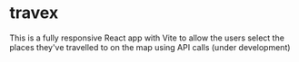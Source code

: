 # travex
This is a fully responsive React app with Vite to allow the users select the places they've travelled to on the map using API calls (under development)
